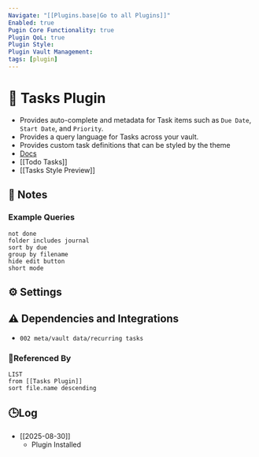```yaml
---
Navigate: "[[Plugins.base|Go to all Plugins]]"
Enabled: true
Pugin Core Functionality: true
Plugin QoL: true
Plugin Style:
Plugin Vault Management:
tags: [plugin]
---
```

# 🔌 Tasks Plugin

- Provides auto-complete and metadata for Task items such as `Due Date`, `Start Date`, and `Priority`. 
- Provides a query language for Tasks across your vault.
- Provides custom task definitions that can be styled by the theme
- [Docs](https://publish.obsidian.md/tasks/Quick+Reference)
- [[Todo Tasks]]
- [[Tasks Style Preview]]

## 📝 Notes

### Example Queries

```tasks
not done
folder includes journal
sort by due
group by filename
hide edit button
short mode
```

## ⚙️ Settings

## ⚠️ Dependencies and Integrations

- `002 meta/vault data/recurring tasks`

### 🔗Referenced By

```dataview
LIST
from [[Tasks Plugin]]
sort file.name descending
```

## 🕒Log

- [[2025-08-30]]
	- Plugin Installed
